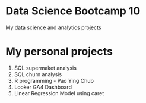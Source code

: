 # Data Science Bootcamp 10
My data science and analytics projects

# My personal projects
1. SQL supermaket analysis
2. SQL churn analysis
3. R programming - Pao Ying Chub
4. Looker GA4 Dashboard
5. Linear Regression Model using caret
